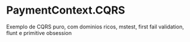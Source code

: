 # PaymentContext.CQRS
Exemplo de CQRS puro, com dominios ricos, mstest, first fail validation, flunt e primitive obsession
